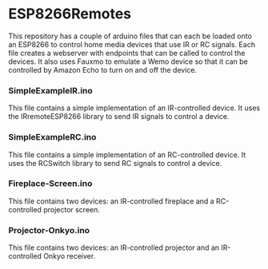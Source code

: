 # ESP8266Remotes
This repository has a couple of arduino files that can each be loaded onto an ESP8266 to control home media devices that use IR or RC signals. Each file creates a webserver with endpoints that can be called to control the devices. It also uses Fauxmo to emulate a Wemo device so that it can be controlled by Amazon Echo to turn on and off the device.  

### SimpleExampleIR.ino
This file contains a simple implementation of an IR-controlled device. It uses the IRremoteESP8266 library to send IR signals to control a device. 

### SimpleExampleRC.ino
This file contains a simple implementation of an RC-controlled device. It uses the RCSwitch library to send RC signals to control a device.

### Fireplace-Screen.ino
This file contains two devices: an IR-controlled fireplace and a RC-controlled projector screen.

### Projector-Onkyo.ino
This file contains two devices: an IR-controlled projector and an IR-controlled Onkyo receiver. 